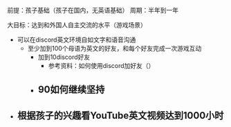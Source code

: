 前提：孩子基础（孩子在国内，无英语基础）
周期：半年到一年



大目标：达到和外国人自主交流的水平（游戏场景）
- 可以在discord英文环境自如文字和语音沟通
	- 至少加到100个母语为英文的好友，和每个好友完成一次游戏互动
		- 加到10discord好友
			- 参考资料：如何使用discord加好友（）
		- 90如何继续坚持
			- 
- 根据孩子的兴趣看YouTube英文视频达到1000小时
	- 
